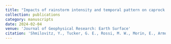 ```yaml
---
title: "Impacts of rainstorm intensity and temporal pattern on caprock cliff persistence and hillslope morphology in drylands"
collection: publications
category: manuscripts
date: 2024-02-04
venue: 'Journal of Geophysical Research: Earth Surface'
citation: 'Shmilovitz, Y., Tucker, G. E., Rossi, M. W., Morin, E., Armon, M., Pederson, J., ... & Enzel, Y. (2024). Impacts of rainstorm intensity and temporal pattern on caprock cliff persistence and hillslope morphology in drylands. Journal of Geophysical Research: Earth Surface, 129(2), e2023JF007478.'
---
```

